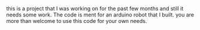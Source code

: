 this is a project that I was working on for the past few months and still it needs some work. The code is ment for an arduino robot that I built. you are more than welcome to use this code for your own needs.
